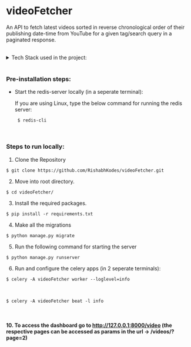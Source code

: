 # videoFetcher
An API to fetch latest videos sorted in reverse chronological order of their publishing date-time from YouTube for a given tag/search query in a paginated response.

<br>

<details>
        <summary>Tech Stack used in the project:</summary>
        
        A django server along with a sqlite3 database, using celery and redis as a broker for the real time processing of the api calls using the YouTube search API.
        
</details>
<br>

<h3> Pre-installation steps: </h3>

  * Start the redis-server locally (in a seperate terminal):
    <p>If you are using Linux, type the below command for running the redis server:<p>

         $ redis-cli 

<br>
<h3> Steps to run locally: </h3>

   1. Clone the Repository <br>

    $ git clone https://github.com/RishabhKodes/videoFetcher.git

   2. Move into root directory.

    $ cd videoFetcher/

   3. Install the required packages.

    $ pip install -r requirements.txt


   4. Make all the migrations
 
    $ python manage.py migrate

   5. Run the following command for starting the server

    $ python manage.py runserver

   6. Run and configure the celery apps (in 2 seperate terminals):

    $ celery -A videoFetcher worker --loglevel=info 
    
<br>

    $ celery -A videoFetcher beat -l info


<br><h4>
  10. To access the dashboard go to http://127.0.0.1:8000/video (the respective pages can be accessed as params in the url -> /videos/?page=2)
<br>